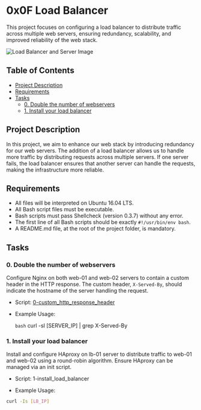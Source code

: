 # 0x0F Load Balancer

This project focuses on configuring a load balancer to distribute traffic across multiple web servers, ensuring redundancy, scalability, and improved reliability of the web stack.

![Load Balancer and Server Image](https://s3.amazonaws.com/intranet-projects-files/holbertonschool-sysadmin_devops/275/qfdked8.png)
## Table of Contents

- [Project Description](#project-description)
- [Requirements](#requirements)
- [Tasks](#tasks)
  - [0. Double the number of webservers](#0-double-the-number-of-webservers)
  - [1. Install your load balancer](#1-install-your-load-balancer)

## Project Description

In this project, we aim to enhance our web stack by introducing redundancy for our web servers. The addition of a load balancer allows us to handle more traffic by distributing requests across multiple servers. If one server fails, the load balancer ensures that another server can handle the requests, making the infrastructure more reliable.

## Requirements

- All files will be interpreted on Ubuntu 16.04 LTS.
- All Bash script files must be executable.
- Bash scripts must pass Shellcheck (version 0.3.7) without any error.
- The first line of all Bash scripts should be exactly `#!/usr/bin/env bash`.
- A README.md file, at the root of the project folder, is mandatory.

## Tasks

### 0. Double the number of webservers

Configure Nginx on both web-01 and web-02 servers to contain a custom header in the HTTP response. The custom header, `X-Served-By`, should indicate the hostname of the server handling the request.

- Script: [0-custom_http_response_header](./0-custom_http_response_header)
- Example Usage:

  `bash`
  curl -sI [SERVER_IP] | grep X-Served-By

### 1. Install your load balancer
Install and configure HAproxy on lb-01 server to distribute traffic to web-01 and web-02 using a round-robin algorithm. Ensure HAproxy can be managed via an init script.

- Script: 1-install_load_balancer

- Example Usage:

 ```bash
curl -Is [LB_IP]
